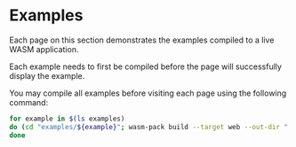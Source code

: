 # Examples

Each page on this section demonstrates the examples compiled to a live WASM application.

Each example needs to first be compiled before the page will successfully display the example.

You may compile all examples before visiting each page using the following command:

```bash
for example in $(ls examples)
do (cd "examples/${example}"; wasm-pack build --target web --out-dir "../../doc/src/pkg examples/${example}")
done
```
